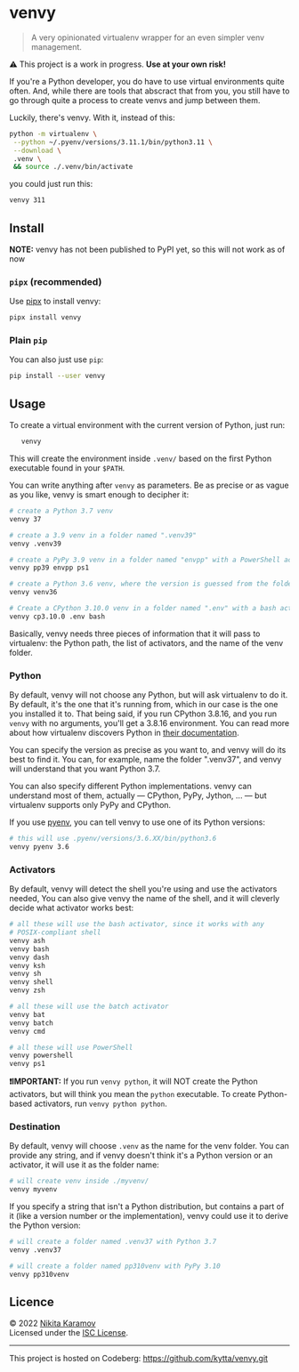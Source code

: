 # venvy

> A very opinionated virtualenv wrapper for an even simpler venv management.

⚠️ This project is a work in progress. **Use at your own risk!**

If you're a Python developer, you do have to use virtual environments quite
often. And, while there are tools that abscract that from you, you still have
to go through quite a process to create venvs and jump between them.

Luckily, there's venvy. With it, instead of this:

```sh
python -m virtualenv \
 --python ~/.pyenv/versions/3.11.1/bin/python3.11 \
 --download \
 .venv \
 && source ./.venv/bin/activate
```

you could just run this:

```sh
venvy 311
```

## Install

**NOTE:** venvy has not been published to PyPI yet, so this will not work as of
now

### `pipx` (recommended)

Use [pipx] to install venvy:

```sh
pipx install venvy
```

### Plain `pip`

You can also just use `pip`:

```sh
pip install --user venvy
```

## Usage

To create a virtual environment with the current version of Python, just run:

```sh
   venvy
```

This will create the environment inside `.venv/` based on the first Python
executable found in your `$PATH`.

You can write anything after `venvy` as parameters. Be as precise or as vague
as you like, venvy is smart enough to decipher it:

```sh
# create a Python 3.7 venv
venvy 37

# create a 3.9 venv in a folder named ".venv39"
venvy .venv39

# create a PyPy 3.9 venv in a folder named "envpp" with a PowerShell activator
venvy pp39 envpp ps1

# create a Python 3.6 venv, where the version is guessed from the folder name
venvy venv36

# Create a CPython 3.10.0 venv in a folder named ".env" with a bash activator
venvy cp3.10.0 .env bash
```

Basically, venvy needs three pieces of information that it will pass
to virtualenv: the Python path, the list of activators, and the name
of the venv folder.

### Python

By default, venvy will not choose any Python, but will ask virtualenv to do it.
By default, it's the one that it's running from, which in our case is the one
you installed it to. That being said, if you run CPython 3.8.16, and you run
`venvy` with no arguments, you'll get a 3.8.16 environment. You can read more
about how virtualenv discovers Python in
[their documentation](https://virtualenv.pypa.io/en/latest/user_guide.html#python-discovery).

You can specify the version as precise as you want to, and venvy will do its
best to find it. You can, for example, name the folder ".venv37", and venvy will
understand that you want Python 3.7.

You can also specify different Python implementations. venvy can understand most
of them, actually — CPython, PyPy, Jython, ... — but virtualenv supports only
PyPy and CPython.

If you use [pyenv], you can tell venvy to use one of its Python versions:

```sh
# this will use .pyenv/versions/3.6.XX/bin/python3.6
venvy pyenv 3.6
```

### Activators

By default, venvy will detect the shell you're using and use the activators
needed, You can also give venvy the name of the shell, and it will cleverly
decide what activator works best:

```sh
# all these will use the bash activator, since it works with any
# POSIX-compliant shell
venvy ash
venvy bash
venvy dash
venvy ksh
venvy sh
venvy shell
venvy zsh

# all these will use the batch activator
venvy bat
venvy batch
venvy cmd

# all these will use PowerShell
venvy powershell
venvy ps1
```

**❗️IMPORTANT:**
If you run `venvy python`, it will NOT create the Python activators, but
will think you mean the `python` executable. To create Python-based
activators, run `venvy python python`.

### Destination

By default, venvy will choose `.venv` as the name for the venv folder. You can
provide any string, and if venvy doesn't think it's a Python version or an
activator, it will use it as the folder name:

```sh
# will create venv inside ./myvenv/
venvy myvenv
```

If you specify a string that isn't a Python distribution, but contains a part
of it (like a version number or the implementation), venvy could use it to
derive the Python version:

```sh
# will create a folder named .venv37 with Python 3.7
venvy .venv37

# will create a folder named pp310venv with PyPy 3.10
venvy pp310venv
```

## Licence

© 2022 [Nikita Karamov]\
Licensed under the [ISC License].

---

This project is hosted on Codeberg: <https://github.com/kytta/venvy.git>

[isc license]: https://spdx.org/licenses/ISC.html
[nikita karamov]: https://www.kytta.dev/
[pipx]: https://pypa.github.io/pipx/
[pyenv]: https://github.com/pyenv/pyenv
